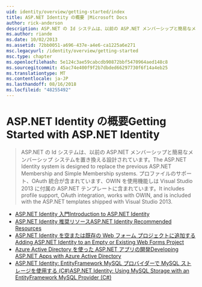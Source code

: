 ```yaml
---
uid: identity/overview/getting-started/index
title: ASP.NET Identity の概要 |Microsoft Docs
author: rick-anderson
description: ASP.NET の Id システムは、以前の ASP.NET メンバーシップと簡易なメンバーシップ システムを置き換える設計されています。 プロファイルのサポート、OAuth integrat が含まれています.
ms.author: riande
ms.date: 10/02/2013
ms.assetid: 72bb0051-a696-437e-a4e6-ca1225a6e271
msc.legacyurl: /identity/overview/getting-started
msc.type: chapter
ms.openlocfilehash: 5e124c3ae59cabcdb90872bbf5470964aed148c8
ms.sourcegitcommit: 45ac74e400f9f2b7dbded66297730f6f14a4eb25
ms.translationtype: MT
ms.contentlocale: ja-JP
ms.lasthandoff: 08/16/2018
ms.locfileid: "48255492"
---
```

<a name="getting-started-with-aspnet-identity"></a><span data-ttu-id="6905f-104">ASP.NET Identity の概要</span><span class="sxs-lookup"><span data-stu-id="6905f-104">Getting Started with ASP.NET Identity</span></span>
====================
> <span data-ttu-id="6905f-105">ASP.NET の Id システムは、以前の ASP.NET メンバーシップと簡易なメンバーシップ システムを置き換える設計されています。</span><span class="sxs-lookup"><span data-stu-id="6905f-105">The ASP.NET Identity system is designed to replace the previous ASP.NET Membership and Simple Membership systems.</span></span> <span data-ttu-id="6905f-106">プロファイルのサポート、OAuth 統合が含まれています、OWIN を使用機能しは Visual Studio 2013 に付属の ASP.NET テンプレートに含まれています。</span><span class="sxs-lookup"><span data-stu-id="6905f-106">It includes profile support, OAuth integration, works with OWIN, and is included with the ASP.NET templates shipped with Visual Studio 2013.</span></span>


- [<span data-ttu-id="6905f-107">ASP.NET Identity 入門</span><span class="sxs-lookup"><span data-stu-id="6905f-107">Introduction to ASP.NET Identity</span></span>](introduction-to-aspnet-identity.md)
- [<span data-ttu-id="6905f-108">ASP.NET Identity 推奨リソース</span><span class="sxs-lookup"><span data-stu-id="6905f-108">ASP.NET Identity Recommended Resources</span></span>](aspnet-identity-recommended-resources.md)
- [<span data-ttu-id="6905f-109">ASP.NET Identity を空または既存の Web フォーム プロジェクトに追加する</span><span class="sxs-lookup"><span data-stu-id="6905f-109">Adding ASP.NET Identity to an Empty or Existing Web Forms Project</span></span>](adding-aspnet-identity-to-an-empty-or-existing-web-forms-project.md)
- [<span data-ttu-id="6905f-110">Azure Active Directory を使った ASP.NET アプリの開発</span><span class="sxs-lookup"><span data-stu-id="6905f-110">Developing ASP.NET Apps with Azure Active Directory</span></span>](developing-aspnet-apps-with-windows-azure-active-directory.md)
- [<span data-ttu-id="6905f-111">ASP.NET Identity: EntityFramework MySQL プロバイダーで MySQL ストレージを使用する (C#)</span><span class="sxs-lookup"><span data-stu-id="6905f-111">ASP.NET Identity: Using MySQL Storage with an EntityFramework MySQL Provider (C#)</span></span>](aspnet-identity-using-mysql-storage-with-an-entityframework-mysql-provider.md)
